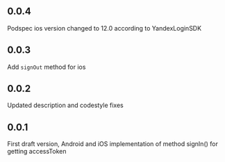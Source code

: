## 0.0.4

Podspec ios version changed to 12.0 according to YandexLoginSDK

## 0.0.3

Add `signOut` method for ios

## 0.0.2

Updated description and codestyle fixes

## 0.0.1

First draft version, Android and iOS implementation of method signIn() for getting accessToken
